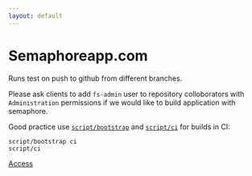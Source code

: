 ```yaml
---
layout: default
---
```


Semaphoreapp.com
================

Runs test on push to github from different branches.

Please ask clients to add `fs-admin` user to repository colloborators with `Administration` permissions
if we would like to build application with semaphore.

Good practice use [`script/bootstrap`](https://github.com/fs/rails3-base/blob/develop/script/bootstrap)
and [`script/ci`](https://github.com/fs/rails3-base/blob/develop/script/ci) for builds in CI:

    script/bootstrap ci
    script/ci

[Access](https://flatstack.basecamphq.com/W5010754)
